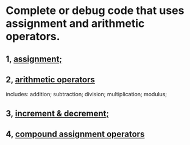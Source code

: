 # Complete or debug code that uses assignment and arithmetic operators.

## 1, [assignment;](./example1.js)

## 2, [arithmetic operators](./example2.js)
includes: addition; subtraction; division; multiplication; modulus;
## 3, [increment & decrement;](./example3.js)

## 4, [compound assignment operators](./example4.js)

